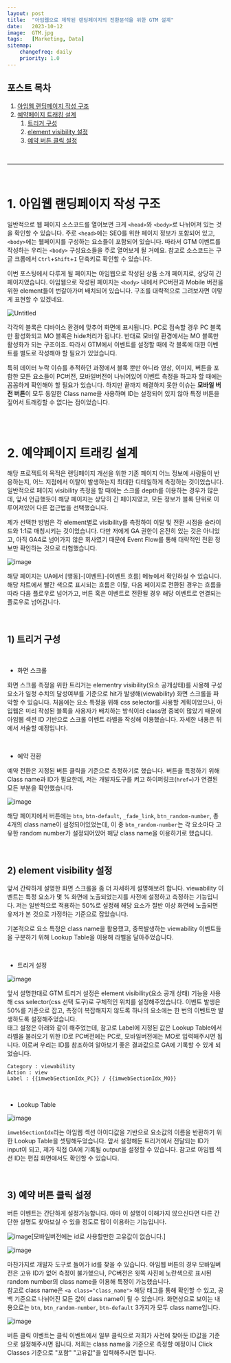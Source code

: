 ```yaml
---
layout: post
title:  "아임웹으로 제작된 랜딩페이지의 전환분석을 위한 GTM 설계"
date:   2023-10-12
image:  GTM.jpg
tags:   [Marketing, Data]
sitemap:
    changefreq: daily
    priority: 1.0
---
```


## 포스트 목차
1. [아임웹 랜딩페이지 작성 구조](#1-아임웹-랜딩페이지-작성-구조)  
2. [예약페이지 트래킹 설계](#2-예약페이지-트래킹-설계)  
    1) [트리거 구성](#1-트리거-구성)  
    2) [element visibility 설정](#2-element-visibility-설정)  
    3) [예약 버튼 클릭 설정](#3-예약-버튼-클릭-설정)  

<br>

---

<br>

# 1. 아임웹 랜딩페이지 작성 구조


일반적으로 웹 페이지 소스코드를 열어보면 크게 `<head>`와 `<body>`로 나뉘어져 있는 것을 확인할 수 있습니다. 주로 `<head>`에는 SEO를 위한 페이지 정보가 포함되어 있고, `<body>`에는 웹페이지를 구성하는 요소들이 포함되어 있습니다. 따라서 GTM 이벤트를 작성하는 우리는 `<body>` 구성요소들을 주로 열어보게 될 거예요. 참고로 소스코드는 구글 크롬에서 `Ctrl`+`Shift`+`I` 단축키로 확인할 수 있습니다.  

이번 포스팅에서 다루게 될 페이지는 아임웹으로 작성된 상품 소개 페이지로, 상당히 긴 페이지였습니다. 아임웹으로 작성된 페이지는 `<body>` 내에서 PC버전과 Mobile 버전을 위한 element들이 번갈아가며 배치되어 있습니다. 구조를 대략적으로 그려보자면 이렇게 표현할 수 있겠네요.  


![Untitled](https://github.com/user-attachments/assets/1f0f2fd8-97c0-44ce-aadc-99bbe623bb5b)


각각의 블록은 디바이스 환경에 맞추어 화면에 표시됩니다. PC로 접속할 경우 PC 블록만 활성화되고 MO 블록은 hide처리가 됩니다. 반대로 모바일 환경에서는 MO 블록만 활성화가 되는 구조이죠. 따라서 GTM에서 이벤트를 설정할 때에 각 블록에 대한 이벤트를 별도로 작성해야 할 필요가 있었습니다.

특히 데이터 누락 이슈를 추적하던 과정에서 블록 뿐만 아니라 영상, 이미지, 버튼을 포함한 모든 요소들이 PC버전, 모바일버전이 나뉘어있어 이벤트 측정을 하고자 할 때에는 꼼꼼하게 확인해야 할 필요가 있습니다. 하지만 끝까지 해결하지 못한 이슈는 **모바일 버전 버튼**이 모두 동일한 Class name을 사용하며 ID는 설정되어 있지 않아 특정 버튼을 짚어서 트래킹할 수 없다는 점이었습니다.  

<br><br>

# 2. 예약페이지 트래킹 설계


해당 프로젝트의 목적은 랜딩페이지 개선을 위한 기존 페이지 어느 정보에 사람들이 반응하는지, 어느 지점에서 이탈이 발생하는지 최대한 디테일하게 측정하는 것이었습니다. 일반적으로 페이지 visibility 측정을 할 때에는 스크롤 depth를 이용하는 경우가 많은데, 앞서 언급했듯이 해당 페이지는 상당히 긴 페이지였고, 모든 정보가 블록 단위로 이루어져있어 다른 접근법을 선택했습니다.  

제가 선택한 방법은 각 element별로 visibility를 측정하여 이탈 및 전환 시점을 슬라이드와 1:1로 매칭시키는 것이었습니다. 다만 저에게 GA 권한이 온전히 있는 것은 아니었고, 아직 GA4로 넘어가지 않은 회사였기 때문에 Event Flow를 통해 대략적인 전환 정보만 확인하는 것으로 타협했습니다.  


![image](https://github.com/user-attachments/assets/997b9869-1c0f-4a75-a968-ec9812d62d66)


해당 페이지는 UA에서 [행동]-[이벤트]-[이벤트 흐름] 메뉴에서 확인하실 수 있습니다. 해당 차트에서 빨간 색으로 표시되는 흐름은 이탈, 다음 페이지로 전환된 경우는 흐름을 따라 다음 플로우로 넘어가고, 버튼 혹은 이벤트로 전환될 경우 해당 이벤트로 연결되는 플로우로 넘어갑니다.  

<br>

## 1) 트리거 구성

<br>

- 화면 스크롤

화면 스크롤 측정을 위한 트리거는 elementry visibility(요소 공개상태)를 사용해 구성요소가 일정 수치의 달성여부를 기준으로 hit가 발생해(viewability) 화면 스크롤을 파악할 수 있습니다. 처음에는 요소 특정을 위해 css selector를 사용할 계획이었으나, 아입웹은 미리 작성된 블록을 사용자가 배치하는 방식이라 class명 중복이 많았기 때문에 아임웹 섹션 ID 기반으로 스크롤 이벤트 라벨을 작성해 이용했습니다. 자세한 내용은 뒤에서 서술할 예정입니다.  

<br>

- 예약 전환

예약 전환은 지정된 버튼 클릭을 기준으로 측정하기로 했습니다. 버튼을 특정하기 위해 Class name과 ID가 필요한데, 저는 개발자도구를 켜고 하이퍼링크(`href=`)가 연결된 모든 부분을 확인했습니다.  

![image](https://github.com/user-attachments/assets/e05830c9-f80a-4981-b148-cc2891aeac66)

해당 페이지에서 버튼에는 `btn`, `btn-default`, `_fade_link`, `btn_random-number`, 총 4개의 class name이 설정되어있었는데, 이 중 `btn_random-number`는 각 요소마다 고유한 random number가 설정되어있어 해당 class name을 이용하기로 했습니다.  

<br>

## 2) element visibility 설정

앞서 간략하게 설명한 화면 스크롤을 좀 더 자세하게 설명해보려 합니다. viewability 이벤트는 특정 요소가 몇 % 화면에 노출되었는지를 사전에 설정하고 측정하는 기능입니다. 저는 일반적으로 적용하는 50%로 설정해 해당 요소가 절반 이상 화면에 노출되면 유저가 본 것으로 가정하는 기준으로 잡았습니다.  

기본적으로 요소 특정은 class name을 활용했고, 중복발생하는 viewability 이벤트들을 구분하기 위해 Lookup Table을 이용해 라벨을 달아주었습니다.  

<br>

- 트리거 설정

![image](https://github.com/user-attachments/assets/bf0acdb0-49ab-469b-bce4-a888c944d35a)

앞서 설명한대로 GTM 트리거 설정은 element visibility(요소 공개 상태) 기능을 사용해 css selector(css 선택 도구)로 구체적인 위치를 설정해주었습니다. 이벤트 발생은 50%를 기준으로 잡고, 측정이 복잡해지지 않도록 하나의 요소에는 한 번의 이벤트만 발생하도록 설정해주었습니다.  
태그 설정은 아래와 같이 해주었는데, 참고로 Label에 지정된 값은 Lookup Table에서 라벨을 불러오기 위한 ID로 PC버전에는 PC로, 모바일버전에는 MO로 입력해주시면 됩니다. 이로써 우리는 ID를 참조하여 알아보기 좋은 결과값으로 GA에 기록할 수 있게 되었습니다.  

```
Category : viewability  
Action : view  
Label : {{imwebSectionIdx_PC}} / {{imwebSectionIdx_MO}}  
```

<br>

- Lookup Table

![image](https://github.com/user-attachments/assets/029d5bda-96b9-4131-b0e5-eb8e0a52114d)

`imwebSectionIdx`라는 아임웹 섹션 아이디값을 기반으로 요소값의 이름을 반환하기 위한 Lookup Table을 셋팅해두었습니다. 앞서 설정해둔 트리거에서 전달되는 ID가 input이 되고, 제가 직접 GA에 기록될 output을 설정할 수 있습니다. 참고로 아임웹 섹션 ID는 편집 화면에서도 확인할 수 있습니다.

<br>

## 3) 예약 버튼 클릭 설정

버튼 이벤트는 간단하게 설정가능합니다. 아마 이 설명이 이해가지 않으신다면 다른 간단한 설명도 찾아보실 수 있을 정도로 많이 이용하는 기능입니다.  


![image](https://github.com/user-attachments/assets/0023b4c5-f2ea-4c81-8cce-92b11152b63b)[모바일버전에는 id로 사용할만한 고유값이 없습니다.]

![image](https://github.com/user-attachments/assets/6bac5b9c-36e7-48da-8298-be513becbf76)


마찬가지로 개발자 도구로 들어가 id를 찾을 수 있습니다. 아임웹 버튼의 경우 모바일버전은 고유 ID가 없어 측정이 불가했으나, PC버전은 윗쪽 사진에 노란색으로 표시된 random number의 class name을 이용해 특정이 가능했습니다.  
참고로 class name은 `<a class="class_name">` 해당 태그를 통해 확인할 수 있고, 공백 기준으로 나뉘어진 모든 값이 class name이 될 수 있습니다. 화면상으로 보이는 내용으로는 `btn`, `btn_random-number`, `btn-default` 3가지가 모두 class name입니다.  


![image](https://github.com/user-attachments/assets/9ea311d6-b499-4f21-aaba-36fa20ad81c2)

버튼 클릭 이벤트는 클릭 이벤트에서 일부 클릭으로 저희가 사전에 찾아둔 ID값을 기준으로 설정해주시면 됩니다. 저희는 class name을 기준으로 측정할 예정이니 Click Classes 기준으로 "포함" "고유값"을 입력해주시면 됩니다.